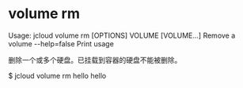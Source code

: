 # **volume rm**

Usage: jcloud volume rm [OPTIONS] VOLUME [VOLUME...]
Remove a volume
--help=false Print usage

删除一个或多个硬盘。已挂载到容器的硬盘不能被删除。

$ jcloud volume rm hello
hello